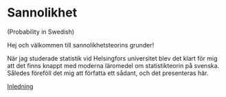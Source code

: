 # Sannolikhet 
(Probability in Swedish)

Hej och välkommen till sannolikhetsteorins grunder!

När jag studerade statistik vid Helsingfors universitet blev det klart för mig att det finns knappt med moderna läromedel om statistikteorin på svenska. Således föreföll det mig att författa ett sådant, och det presenteras här. 

[Inledning](https://github.com/jakke-neiro/Sannolikhet/blob/gh-pages/1-Inledning.ipynb)

